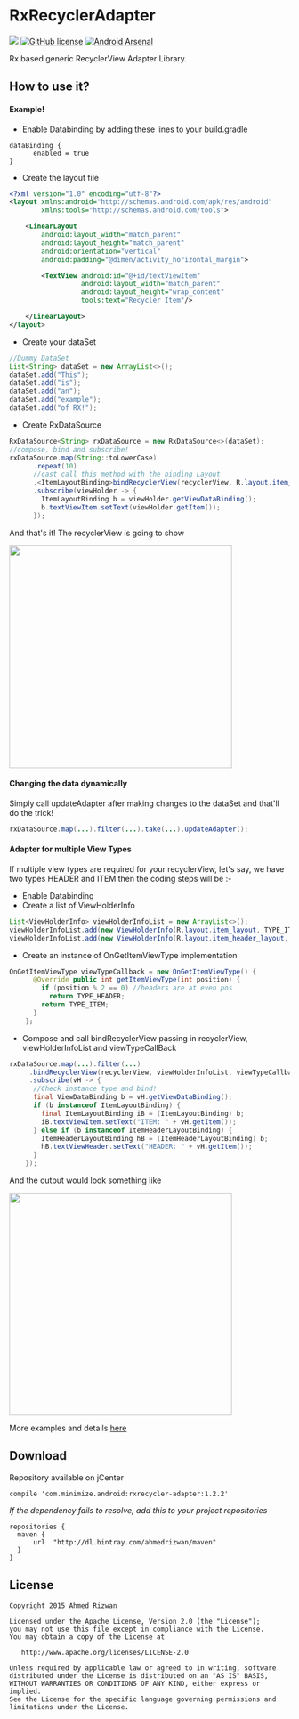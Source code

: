 # RxRecyclerAdapter

[![](https://jitpack.io/v/devjn/RxRecyclerAdapter.svg)](https://jitpack.io/#devjn/RxRecyclerAdapter)
[![GitHub license](https://img.shields.io/badge/license-Apache%20Version%202.0-blue.svg)](https://github.com/sbrukhanda/fragmentviewpager/blob/master/LICENSE.txt)
[![Android Arsenal](https://img.shields.io/badge/Android%20Arsenal-RxRecyclerAdapter-green.svg?style=flat)](https://android-arsenal.com/details/1/2084)

Rx based generic RecyclerView Adapter Library. 

## How to use it? 
#### Example!
- Enable Databinding by adding these lines to your build.gradle
```Gradle
dataBinding {
      enabled = true
}
```
- Create the layout file 
```xml
<?xml version="1.0" encoding="utf-8"?>
<layout xmlns:android="http://schemas.android.com/apk/res/android"
        xmlns:tools="http://schemas.android.com/tools">

    <LinearLayout
        android:layout_width="match_parent"
        android:layout_height="match_parent"
        android:orientation="vertical"
        android:padding="@dimen/activity_horizontal_margin">

        <TextView android:id="@+id/textViewItem"
                  android:layout_width="match_parent"
                  android:layout_height="wrap_content"
                  tools:text="Recycler Item"/>

    </LinearLayout>
</layout>
```
- Create your dataSet
```java
//Dummy DataSet
List<String> dataSet = new ArrayList<>();
dataSet.add("This");
dataSet.add("is");
dataSet.add("an");
dataSet.add("example");
dataSet.add("of RX!");
```
- Create RxDataSource 
```java
RxDataSource<String> rxDataSource = new RxDataSource<>(dataSet);
//compose, bind and subscribe!
rxDataSource.map(String::toLowerCase)
      .repeat(10)
      //cast call this method with the binding Layout
      .<ItemLayoutBinding>bindRecyclerView(recyclerView, R.layout.item_layout) 
      .subscribe(viewHolder -> {
        ItemLayoutBinding b = viewHolder.getViewDataBinding();
        b.textViewItem.setText(viewHolder.getItem());
      });
```
And that's it! The recyclerView is going to show

<img src="https://raw.githubusercontent.com/ahmedrizwan/RxRecyclerAdapter/master/sample/src/main/res/drawable/rx_adapter.png" width=400px  />

#### Changing the data dynamically
Simply call updateAdapter after making changes to the dataSet and that'll do the trick!

```java
rxDataSource.map(...).filter(...).take(...).updateAdapter();
```

#### Adapter for multiple View Types
If multiple view types are required for your recyclerView, let's say, we have two types HEADER and ITEM then the coding steps will be :-
- Enable Databinding
- Create a list of ViewHolderInfo
```java 
List<ViewHolderInfo> viewHolderInfoList = new ArrayList<>();
viewHolderInfoList.add(new ViewHolderInfo(R.layout.item_layout, TYPE_ITEM)); //TYPE_ITEM = 1
viewHolderInfoList.add(new ViewHolderInfo(R.layout.item_header_layout, TYPE_HEADER)); //TYPE_HEADER = 0
```
- Create an instance of OnGetItemViewType implementation
```java
OnGetItemViewType viewTypeCallback = new OnGetItemViewType() {
      @Override public int getItemViewType(int position) {
        if (position % 2 == 0) //headers are at even pos
          return TYPE_HEADER;
        return TYPE_ITEM;
      }
    };
```
- Compose and call bindRecyclerView passing in recyclerView, viewHolderInfoList and viewTypeCallBack
```java
rxDataSource.map(...).filter(...)
     .bindRecyclerView(recyclerView, viewHolderInfoList, viewTypeCallback)
     .subscribe(vH -> {
      //Check instance type and bind!
      final ViewDataBinding b = vH.getViewDataBinding();
      if (b instanceof ItemLayoutBinding) {
        final ItemLayoutBinding iB = (ItemLayoutBinding) b;
        iB.textViewItem.setText("ITEM: " + vH.getItem());
      } else if (b instanceof ItemHeaderLayoutBinding) {
        ItemHeaderLayoutBinding hB = (ItemHeaderLayoutBinding) b;
        hB.textViewHeader.setText("HEADER: " + vH.getItem());
      }
    });
```
And the output would look something like

<img src="https://raw.githubusercontent.com/ahmedrizwan/RxRecyclerAdapter/master/sample/src/main/res/drawable/rx_adapter_types.png" width=400px  />

More examples and details [here](https://medium.com/@ahmedrizwan/simplifying-recyclerview-adapters-with-rx-databinding-f02ebed0b386#.6vy6aq3k8) 

## Download 
Repository available on jCenter

```Gradle
compile 'com.minimize.android:rxrecycler-adapter:1.2.2'
```
*If the dependency fails to resolve, add this to your project repositories*
```Gradle
repositories {
  maven {
      url  "http://dl.bintray.com/ahmedrizwan/maven" 
  }
}
```

## License 
```
Copyright 2015 Ahmed Rizwan

Licensed under the Apache License, Version 2.0 (the "License");
you may not use this file except in compliance with the License.
You may obtain a copy of the License at

   http://www.apache.org/licenses/LICENSE-2.0

Unless required by applicable law or agreed to in writing, software
distributed under the License is distributed on an "AS IS" BASIS,
WITHOUT WARRANTIES OR CONDITIONS OF ANY KIND, either express or implied.
See the License for the specific language governing permissions and
limitations under the License.
```
